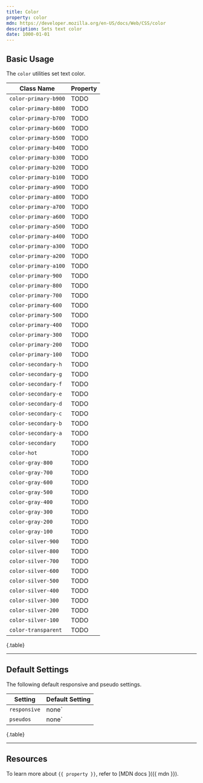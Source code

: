 ```yaml
---
title: Color
property: color
mdn: https://developer.mozilla.org/en-US/docs/Web/CSS/color
description: Sets text color
date: 1000-01-01
---
```


## Basic Usage

The `color` utilities set text color.

| Class Name          | Property |
| ------------------- | -------- |
| `color-primary-b900` | TODO     |
| `color-primary-b800` | TODO     |
| `color-primary-b700` | TODO     |
| `color-primary-b600` | TODO     |
| `color-primary-b500` | TODO     |
| `color-primary-b400` | TODO     |
| `color-primary-b300` | TODO     |
| `color-primary-b200` | TODO     |
| `color-primary-b100` | TODO     |
| `color-primary-a900` | TODO     |
| `color-primary-a800` | TODO     |
| `color-primary-a700` | TODO     |
| `color-primary-a600` | TODO     |
| `color-primary-a500` | TODO     |
| `color-primary-a400` | TODO     |
| `color-primary-a300` | TODO     |
| `color-primary-a200` | TODO     |
| `color-primary-a100` | TODO     |
| `color-primary-900`  | TODO     |
| `color-primary-800`  | TODO     |
| `color-primary-700`  | TODO     |
| `color-primary-600`  | TODO     |
| `color-primary-500`  | TODO     |
| `color-primary-400`  | TODO     |
| `color-primary-300`  | TODO     |
| `color-primary-200`  | TODO     |
| `color-primary-100`  | TODO     |
| `color-secondary-h`  | TODO     |
| `color-secondary-g`  | TODO     |
| `color-secondary-f`  | TODO     |
| `color-secondary-e`  | TODO     |
| `color-secondary-d`  | TODO     |
| `color-secondary-c`  | TODO     |
| `color-secondary-b`  | TODO     |
| `color-secondary-a`  | TODO     |
| `color-secondary`    | TODO     |
| `color-hot`          | TODO     |
| `color-gray-800`     | TODO     |
| `color-gray-700`     | TODO     |
| `color-gray-600`     | TODO     |
| `color-gray-500`     | TODO     |
| `color-gray-400`     | TODO     |
| `color-gray-300`     | TODO     |
| `color-gray-200`     | TODO     |
| `color-gray-100`     | TODO     |
| `color-silver-900`   | TODO     |
| `color-silver-800`   | TODO     |
| `color-silver-700`   | TODO     |
| `color-silver-600`   | TODO     |
| `color-silver-500`   | TODO     |
| `color-silver-400`   | TODO     |
| `color-silver-300`   | TODO     |
| `color-silver-200`   | TODO     |
| `color-silver-100`   | TODO     |
| `color-transparent`  | TODO     |

{.table}

---

## Default Settings

The following default responsive and pseudo settings.

| Setting      | Default Setting |
| ------------ | --------------- |
| `responsive` | none`           |
| `pseudos`    | none`           |

{.table}

---

## Resources

To learn more about `{{ property }}`, refer to [MDN docs <i class="far fa-external-link ml-6"></i>]({{ mdn }}).
